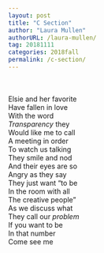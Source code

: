 ```yaml
---
layout: post
title: "C Section"
author: "Laura Mullen"
authorURL: /laura-mullen/
tag: 20181111
categories: 2018fall
permalink: /c-section/
---
```


<br><br>
Elsie and her favorite
<br>
Have fallen in love
<br>
With the word
<br>
_Transparency_ they
<br>
Would like me to call
<br>
A meeting in order
<br>
To watch us talking
<br>
They smile and nod
<br>
And their eyes are so
<br>
Angry as they say
<br>
They just want “to be
<br>
In the room with all
<br>
The creative people”
<br>
As we discuss what
<br>
They call our _problem_
<br>
If you want to be
<br>
In that number
<br>
Come see me
<br>
